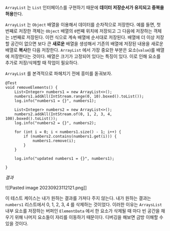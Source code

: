 
`ArrayList` 는 `List` 인터페이스를 구현하기 때문에 **데이터 저장순서가 유지되고 중복을 허용**한다.

`ArrayList` 는 `Object` 배열을 이용해서 데이터를 순차적으로 저장한다. 예를 들면, 첫 번째로 저장한 객체는 `Object` 배열의 `0`번째 위치에 저장되고 그 다음에 저장하는 객체는 `1`번째로 저장된다. 이런 식으로 계속 배열에 순서대로 저장된다.
배열에 더 이상 저장할 공간이 없으면 보다 큰 **새로운** 배열을 생성해서 기존의 배열에 저장된 내용을 새로운 배열로 **복사**한 다음 저장한다.
`ArrayList` 에서 가장 중요한 부분은 요소(`value`)를 배열에 저장한다는 것이다. 배열은 크기가 고정되어 있다는 특징이 있다. 이로 인해 요소를 추가로 저장/삭제할 때 작업이 필요하다.

`ArrayList` 를 본격적으로 파헤치기 전에 흥미를 돋궈보자.

```
@Test  
void removeElements() {  
    List<Integer> numbers1 = new ArrayList<>();  
    numbers1.addAll(IntStream.range(0, 10).boxed().toList());  
    log.info("numbers1 = {}", numbers1);  
  
    List<Integer> numbers2 = new ArrayList<>();  
    numbers2.addAll(IntStream.of(0, 1, 2, 3, 4, 100).boxed().toList());  
    log.info("numbers2 = {}", numbers2);  
  
    for (int i = 0; i < numbers1.size() - 1; i++) {  
        if (numbers2.contains(numbers1.get(i))) {  
            numbers1.remove(i);  
        }  
    }  
  
    log.info("updated numbers1 = {}", numbers1);  
  
}
```

*결과*

![[Pasted image 20230923112121.png]]

이 테스트 케이스는 내가 원하는 결과를 가져다 주지 않는다. 내가 원하는 결과는 `numbers1` 리스트에서 0, 1, 2, 3, 4 를 삭제하는 것이었다.  이러한 이유는 `ArraysList` 내부 요소를 저장하는 버퍼인 `ElementData` 에서 한 요소가 삭제될 때 마다 빈 공간을 채우기 위해 나머지 요소들이 자리를 이동하기 때문이다. 디버깅을 해보면 금방 이해할 수 있을 것이다. 


